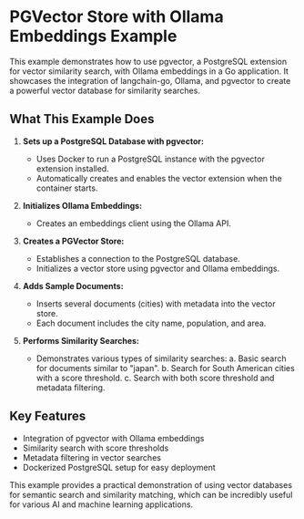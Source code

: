 # PGVector Store with Ollama Embeddings Example

This example demonstrates how to use pgvector, a PostgreSQL extension for vector similarity search, with Ollama embeddings in a Go application. It showcases the integration of langchain-go, Ollama, and pgvector to create a powerful vector database for similarity searches.

## What This Example Does

1. **Sets up a PostgreSQL Database with pgvector:**
   - Uses Docker to run a PostgreSQL instance with the pgvector extension installed.
   - Automatically creates and enables the vector extension when the container starts.

2. **Initializes Ollama Embeddings:**
   - Creates an embeddings client using the Ollama API.

3. **Creates a PGVector Store:**
   - Establishes a connection to the PostgreSQL database.
   - Initializes a vector store using pgvector and Ollama embeddings.

4. **Adds Sample Documents:**
   - Inserts several documents (cities) with metadata into the vector store.
   - Each document includes the city name, population, and area.

5. **Performs Similarity Searches:**
   - Demonstrates various types of similarity searches:
     a. Basic search for documents similar to "japan".
     b. Search for South American cities with a score threshold.
     c. Search with both score threshold and metadata filtering.

## Key Features

- Integration of pgvector with Ollama embeddings
- Similarity search with score thresholds
- Metadata filtering in vector searches
- Dockerized PostgreSQL setup for easy deployment

This example provides a practical demonstration of using vector databases for semantic search and similarity matching, which can be incredibly useful for various AI and machine learning applications.
